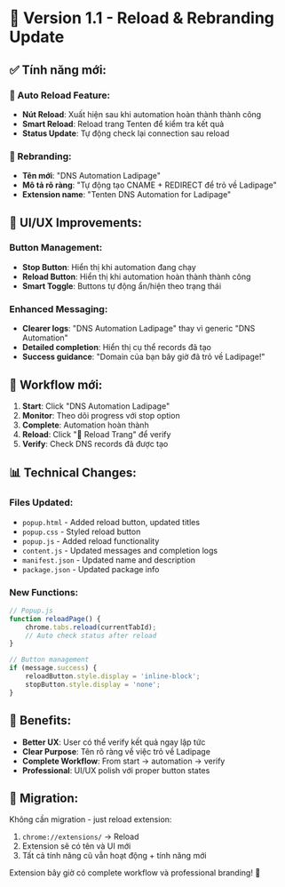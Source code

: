 # 🎉 Version 1.1 - Reload & Rebranding Update

## ✅ Tính năng mới:

### 🔄 Auto Reload Feature:
- **Nút Reload**: Xuất hiện sau khi automation hoàn thành thành công
- **Smart Reload**: Reload trang Tenten để kiểm tra kết quả
- **Status Update**: Tự động check lại connection sau reload

### 🎨 Rebranding:
- **Tên mới**: "DNS Automation Ladipage" 
- **Mô tả rõ ràng**: "Tự động tạo CNAME + REDIRECT để trỏ về Ladipage"
- **Extension name**: "Tenten DNS Automation for Ladipage"

## 🔧 UI/UX Improvements:

### Button Management:
- **Stop Button**: Hiển thị khi automation đang chạy
- **Reload Button**: Hiển thị khi automation hoàn thành thành công
- **Smart Toggle**: Buttons tự động ẩn/hiện theo trạng thái

### Enhanced Messaging:
- **Clearer logs**: "DNS Automation Ladipage" thay vì generic "DNS Automation"
- **Detailed completion**: Hiển thị cụ thể records đã tạo
- **Success guidance**: "Domain của bạn bây giờ đã trỏ về Ladipage!"

## 🚀 Workflow mới:

1. **Start**: Click "DNS Automation Ladipage"
2. **Monitor**: Theo dõi progress với stop option
3. **Complete**: Automation hoàn thành
4. **Reload**: Click "🔄 Reload Trang" để verify
5. **Verify**: Check DNS records đã được tạo

## 📊 Technical Changes:

### Files Updated:
- `popup.html` - Added reload button, updated titles
- `popup.css` - Styled reload button 
- `popup.js` - Added reload functionality
- `content.js` - Updated messages and completion logs
- `manifest.json` - Updated name and description
- `package.json` - Updated package info

### New Functions:
```javascript
// Popup.js
function reloadPage() {
    chrome.tabs.reload(currentTabId);
    // Auto check status after reload
}

// Button management
if (message.success) {
    reloadButton.style.display = 'inline-block';
    stopButton.style.display = 'none';
}
```

## 🎯 Benefits:

- **Better UX**: User có thể verify kết quả ngay lập tức
- **Clear Purpose**: Tên rõ ràng về việc trỏ về Ladipage  
- **Complete Workflow**: From start → automation → verify
- **Professional**: UI/UX polish với proper button states

## 🔄 Migration:

Không cần migration - just reload extension:
1. `chrome://extensions/` → Reload
2. Extension sẽ có tên và UI mới
3. Tất cả tính năng cũ vẫn hoạt động + tính năng mới

Extension bây giờ có complete workflow và professional branding! 🎉
